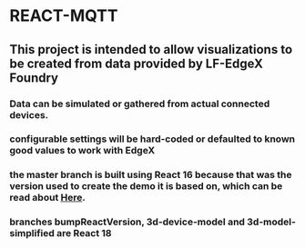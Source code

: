 # REACT-MQTT

## This project is intended to allow visualizations to be created from data provided by LF-EdgeX Foundry

### Data can be simulated or gathered from actual connected devices.

### configurable settings will be hard-coded or defaulted to known good values to work with EdgeX

### the master branch is built using React 16 because that was the version used to create the demo it is based on, which can be read about [Here](https://mpolinowski.github.io/docs/Development/Javascript/2021-06-01--mqtt-with-reactjs/2021-06-01/).

### branches bumpReactVersion, 3d-device-model and 3d-model-simplified are React 18

